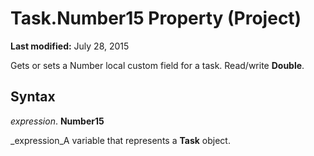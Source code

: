 
# Task.Number15 Property (Project)

 **Last modified:** July 28, 2015

Gets or sets a Number local custom field for a task. Read/write  **Double**.

## Syntax

 _expression_. **Number15**

 _expression_A variable that represents a  **Task** object.


